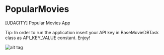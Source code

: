 # PopularMovies
[UDACITY] Popular Movies App

Tip: 
In order to run the application insert your API key in BaseMovieDBTask class as API_KEY_VALUE constant. Enjoy!

![alt tag](http://shaftapps.com/img/popular_movies_devices.png)
